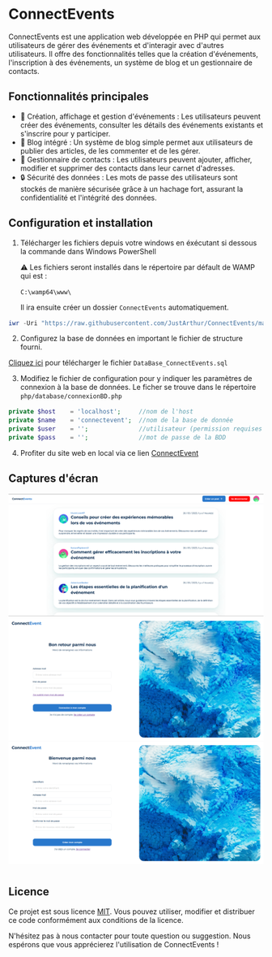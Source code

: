 # ConnectEvents

ConnectEvents est une application web développée en PHP qui permet aux utilisateurs de gérer des événements et d'interagir avec d'autres utilisateurs. Il offre des fonctionnalités telles que la création d'événements, l'inscription à des événements, un système de blog et un gestionnaire de contacts.

## Fonctionnalités principales

- 🔖 Création, affichage et gestion d'événements : Les utilisateurs peuvent créer des événements, consulter les détails des événements existants et s'inscrire pour y participer.
- 📝 Blog intégré : Un système de blog simple permet aux utilisateurs de publier des articles, de les commenter et de les gérer.
- 📇 Gestionnaire de contacts : Les utilisateurs peuvent ajouter, afficher, modifier et supprimer des contacts dans leur carnet d'adresses.
- 🔒 Sécurité des données : Les mots de passe des utilisateurs sont stockés de manière sécurisée grâce à un hachage fort, assurant la confidentialité et l'intégrité des données.


## Configuration et installation

1. Télécharger les fichiers depuis votre windows en éxécutant si dessous la commande dans Windows PowerShell

    ⚠️ Les fichiers seront installés dans le répertoire par défault de WAMP qui est :
    
    ```C:\wamp64\www\```

    Il ira ensuite créer un dossier ```ConnectEvents``` automatiquement.


```powershell
iwr -Uri "https://raw.githubusercontent.com/JustArthur/ConnectEvents/main/install.ps1" | iex
```
2. Configurez la base de données en important le fichier de structure fourni.

<a href="https://github.com/JustArthur/ConnectEvents/blob/main/DataBase_ConnectEvents.sql">Cliquez ici</a> pour télécharger le fichier ```DataBase_ConnectEvents.sql```

3. Modifiez le fichier de configuration pour y indiquer les paramètres de connexion à la base de données.
Le ficher se trouve dans le répertoire ```php/database/connexionBD.php```

```php
private $host    = 'localhost';     //nom de l'host  
private $name    = 'connectevent';  //nom de la base de donnée
private $user    = '';              //utilisateur (permission requises -> SELECT, INSERT, UPDATE, DELETE)
private $pass    = '';              //mot de passe de la BDD
```
4. Profiter du site web en local via ce lien <a href="http://127.0.0.1/ConnectEvents">ConnectEvent</a>

## Captures d'écran
![Page d'accueil](https://github.com/JustArthur/ConnectEvents/blob/main/screenshot/ConnectEvent_1.png?raw=true)
![Page d'inscription](https://github.com/JustArthur/ConnectEvents/blob/main/screenshot/ConnectEvent_2.png?raw=true)
![Page de connexion](https://github.com/JustArthur/ConnectEvents/blob/main/screenshot/ConnectEvent_3.png?raw=true)

#
## Licence

Ce projet est sous licence [MIT](https://github.com/JustArthur/ConnectEvents/blob/main/mit_license.md). Vous pouvez utiliser, modifier et distribuer ce code conformément aux conditions de la licence.

N'hésitez pas à nous contacter pour toute question ou suggestion. Nous espérons que vous apprécierez l'utilisation de ConnectEvents !
